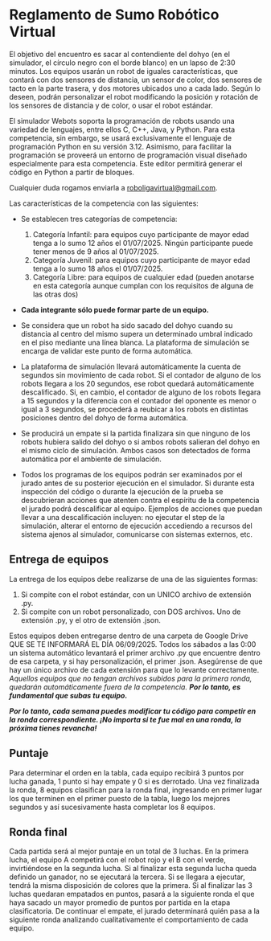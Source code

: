 # Reglamento de Sumo Robótico Virtual
 
El objetivo del encuentro es sacar al contendiente del dohyo (en el simulador, el círculo negro con el borde blanco) en un lapso de 2:30 minutos. Los equipos usarán un robot de iguales características, que contará con dos sensores de distancia, un sensor de color, dos sensores de tacto en la parte trasera, y dos motores ubicados uno a cada lado. Según lo deseen, podrán personalizar el robot modificando la posición y rotación de los sensores de distancia y de color, o usar el robot estándar.
 
El simulador Webots soporta la programación de robots usando una variedad de lenguajes, entre ellos C, C++, Java, y Python. Para esta competencia, sin embargo, se usará exclusivamente el lenguaje de programación Python en su versión 3.12. Asimismo, para facilitar la programación se proveerá un entorno de programación visual diseñado especialmente para esta competencia. Este editor permitirá generar el código en Python a partir de bloques. 
 
Cualquier duda rogamos enviarla a roboligavirtual@gmail.com.
 
Las características de la competencia con las siguientes:
 
* Se establecen tres categorías de competencia: 
  1. Categoría Infantil: para equipos cuyo participante de mayor edad tenga a lo sumo 12 años el 01/07/2025. Ningún participante puede tener menos de 9 años al 01/07/2025.
  2. Categoría Juvenil: para equipos cuyo participante de mayor edad tenga a lo sumo 18 años el 01/07/2025.
  3. Categoría Libre:  para equipos de cualquier edad (pueden anotarse en esta categoría aunque cumplan con los requisitos de alguna de las otras dos)

* __Cada integrante sólo puede formar parte de un equipo.__

* Se considera que un robot ha sido sacado del dohyo cuando su distancia al centro del mismo supera un determinado umbral indicado en el piso mediante una línea blanca. La plataforma de simulación se encarga de validar este punto de forma automática. 
 
* La plataforma de simulación llevará automáticamente la cuenta de segundos sin movimiento de cada robot. Si el contador de alguno de los robots llegara a los 20 segundos, ese robot quedará automáticamente descalificado. Si, en cambio, el contador de alguno de los robots llegara a 15 segundos y la diferencia con el contador del oponente es menor o igual a 3 segundos, se procederá a reubicar a los robots en distintas posiciones dentro del dohyo de forma automática.
 
* Se producirá un empate si la partida finalizara sin que ninguno de los robots hubiera salido del dohyo o si ambos robots salieran del dohyo en el mismo ciclo de simulación. Ambos casos son detectados de forma automática por el ambiente de simulación.
 
* Todos los programas de los equipos podrán ser examinados por el jurado antes de su posterior ejecución en el simulador. Si durante esta inspección del código o durante la ejecución de la prueba se descubrieran acciones que atenten contra el espíritu de la competencia el jurado podrá descalificar al equipo. Ejemplos de acciones que puedan llevar a una descalificación incluyen: no ejecutar el step de la simulación, alterar el entorno de ejecución accediendo a recursos del sistema ajenos al simulador, comunicarse con sistemas externos, etc. 

## Entrega de equipos

La entrega de los equipos debe realizarse de una de las siguientes formas:

1. Si compite con el robot estándar, con un UNICO archivo de extensión .py.
2. Si compite con un robot personalizado, con DOS archivos. Uno de extensión .py, y el otro de extensión .json. 
 
Estos equipos deben entregarse dentro de una carpeta de Google Drive QUE SE TE INFORMARÁ EL DÍA 06/09/2025. Todos los sábados a las 0:00 un sistema automático levantará el primer archivo .py que encuentre dentro de esa carpeta, y si hay personalización, el primer .json. Asegúrense de que hay un único archivo de cada extensión para que lo levante correctamente. _Aquellos equipos que no tengan archivos subidos para la primera ronda, quedarán automáticamente fuera de la competencia. __Por lo tanto, es fundamental que subas tu equipo.___

___Por lo tanto, cada semana puedes modificar tu código para competir en la ronda correspondiente. ¡No importa si te fue mal en una ronda, la próxima tienes revancha!___

## Puntaje
 
Para determinar el orden en la tabla, cada equipo recibirá 3 puntos por lucha ganada, 1 punto si hay empate y 0 si es derrotado. Una vez finalizada la ronda, 8 equipos clasifican para la ronda final, ingresando en primer lugar los que terminen en el primer puesto de la tabla, luego los mejores segundos y así sucesivamente hasta completar los 8 equipos.  

## Ronda final

Cada partida será al mejor puntaje en un total de 3 luchas. En la primera lucha, el equipo A competirá con el robot rojo y el B con el verde, invirtiéndose en la segunda lucha. Si al finalizar esta segunda lucha queda definido un ganador, no se ejecutará la tercera. Si se llegara a ejecutar, tendrá la misma disposición de colores que la primera. Si al finalizar las 3 luchas quedaran empatados en puntos, pasará a la siguiente ronda el que haya sacado un mayor promedio de puntos por partida en la etapa clasificatoria. De continuar el empate, el jurado determinará quién pasa a la siguiente ronda analizando cualitativamente el comportamiento de cada equipo. 